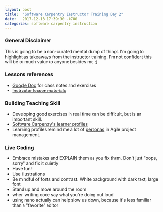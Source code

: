 ```yaml
---
layout: post
title:  "Software Carpentry Instructor Training Day 2"
date:   2017-12-13 17:39:30 -0700
categories: software carpentry instruction
---
```

### General Disclaimer
This is going to be a non-curated mental dump of things I'm going to highlight as takeaways from the instructor
training. I'm not confident this will be of much value to anyone besides me ;)

### Lessons references
- [Google Doc][gdoc] for class notes and exercises
- [Instructor lesson materials][instructor-repo]

### Building Teaching Skill
- Developing good exercises in real time can be difficult, but is an important skill.
- [Software Carpentry's learner profiles][profiles]
- Learning profiles remind me a lot of [personas][personas] in Agile project management.

### Live Coding
- Embrace mistakes and EXPLAIN them as you fix them. Don't just "oops, sorry" and fix it quietly
- Have fun!
- Use illustrations
- Be mindful of fonts and contrast. White background with dark text, large font
- Stand up and move around the room
- when writing code say what you're doing out loud
- using nano actually can help slow us down, because it's less familiar than a "favorite" editor

[gdoc]:https://docs.google.com/document/d/1AqOADl9fd7Rvjb6UoYKSwmSGEi3uae8k2r8-puunQLQ/edit
[instructor-repo]:https://carpentries.github.io/instructor-training/
[profiles]:https://software-carpentry.org/audience/
[personas]:http://www.agile-ux.com/tag/personas/
